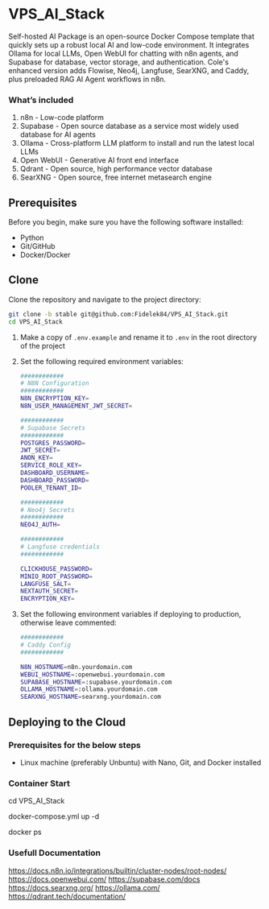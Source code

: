 # VPS_AI_Stack

Self-hosted AI Package is an open-source Docker Compose template that quickly sets up a robust local AI and low-code environment. It integrates Ollama for local LLMs, Open WebUI for chatting with n8n agents, and Supabase for database, vector storage, and authentication. Cole's enhanced version adds Flowise, Neo4j, Langfuse, SearXNG, and Caddy, plus preloaded RAG AI Agent workflows in n8n.


### What’s included

1. n8n              - Low-code platform 
2. Supabase         - Open source database as a service most widely used database for AI agents
3. Ollama           - Cross-platform LLM platform to install and run the latest local LLMs
4. Open WebUI       - Generative AI front end interface
5. Qdrant           - Open source, high performance vector database 
6. SearXNG          - Open source, free internet metasearch engine


## Prerequisites

Before you begin, make sure you have the following software installed:

- Python
- Git/GitHub
- Docker/Docker


## Clone

Clone the repository and navigate to the project directory:
```bash
git clone -b stable git@github.com:Fidelek84/VPS_AI_Stack.git
cd VPS_AI_Stack
```


1. Make a copy of `.env.example` and rename it to `.env` in the root directory of the project
2. Set the following required environment variables:
   ```bash
   ############
   # N8N Configuration
   ############
   N8N_ENCRYPTION_KEY=
   N8N_USER_MANAGEMENT_JWT_SECRET=

   ############
   # Supabase Secrets
   ############
   POSTGRES_PASSWORD=
   JWT_SECRET=
   ANON_KEY=
   SERVICE_ROLE_KEY=
   DASHBOARD_USERNAME=
   DASHBOARD_PASSWORD=
   POOLER_TENANT_ID=

   ############
   # Neo4j Secrets
   ############   
   NEO4J_AUTH=

   ############
   # Langfuse credentials
   ############

   CLICKHOUSE_PASSWORD=
   MINIO_ROOT_PASSWORD=
   LANGFUSE_SALT=
   NEXTAUTH_SECRET=
   ENCRYPTION_KEY=  
   ```


3. Set the following environment variables if deploying to production, otherwise leave commented:
   ```bash
   ############
   # Caddy Config
   ############

   N8N_HOSTNAME=n8n.yourdomain.com
   WEBUI_HOSTNAME=:openwebui.yourdomain.com
   SUPABASE_HOSTNAME=:supabase.yourdomain.com
   OLLAMA_HOSTNAME=:ollama.yourdomain.com
   SEARXNG_HOSTNAME=searxng.yourdomain.com
   ```  


## Deploying to the Cloud

### Prerequisites for the below steps

- Linux machine (preferably Unbuntu) with Nano, Git, and Docker installed

### Container Start

cd VPS_AI_Stack

docker-compose.yml up -d

docker ps


### Usefull Documentation

https://docs.n8n.io/integrations/builtin/cluster-nodes/root-nodes/
https://docs.openwebui.com/
https://supabase.com/docs
https://docs.searxng.org/
https://ollama.com/
https://qdrant.tech/documentation/